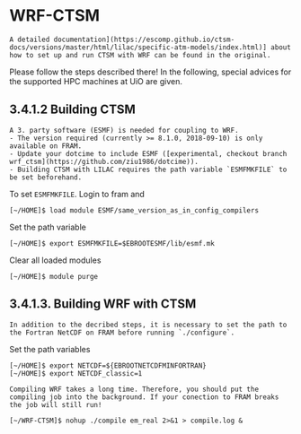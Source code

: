 # WRF-CTSM 

```{keypoints} Info
A detailed documentation](https://escomp.github.io/ctsm-docs/versions/master/html/lilac/specific-atm-models/index.html)] about how to set up and run CTSM with WRF can be found in the original. 
```

Please follow the steps described there! 
In the following, special advices for the supported HPC machines at UiO are given.

## 3.4.1.2 Building CTSM

```{discussion} ESMF
A 3. party software (ESMF) is needed for coupling to WRF. 
- The version required (currently >= 8.1.0, 2018-09-10) is only available on FRAM.
- Update your dotcime to include ESMF ([experimental, checkout branch wrf_ctsm](https://github.com/ziu1986/dotcime)).
- Building CTSM with LILAC requires the path variable `ESMFMKFILE` to be set beforehand.
```
To set `ESMFMKFILE`. Login to fram and

    [~/HOME]$ load module ESMF/same_version_as_in_config_compilers
  
Set the path variable

    [~/HOME]$ export ESMFMKFILE=$EBROOTESMF/lib/esmf.mk

Clear all loaded modules

    [~/HOME]$ module purge
    
## 3.4.1.3. Building WRF with CTSM

```{discussion} NETCDF
In addition to the decribed steps, it is necessary to set the path to the Fortran NetCDF on FRAM before running `./configure`.
```
Set the path variables

    [~/HOME]$ export NETCDF=${EBROOTNETCDFMINFORTRAN}
    [~/HOME]$ export NETCDF_classic=1    

```{discussion} Compiling WRF
Compiling WRF takes a long time. Therefore, you should put the compiling job into the background. If your conection to FRAM breaks the job will still run!
```
    [~/WRF-CTSM]$ nohup ./compile em_real 2>&1 > compile.log & 
    
